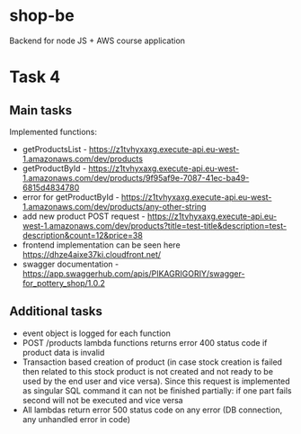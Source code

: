 # shop-be
 Backend for node JS + AWS course application

# Task 4
## Main tasks
Implemented functions:
- getProductsList - https://z1tvhyxaxg.execute-api.eu-west-1.amazonaws.com/dev/products
- getProductById - https://z1tvhyxaxg.execute-api.eu-west-1.amazonaws.com/dev/products/9f95af9e-7087-41ec-ba49-6815d4834780  
- error for getProductById - https://z1tvhyxaxg.execute-api.eu-west-1.amazonaws.com/dev/products/any-other-string 
- add new product POST request - https://z1tvhyxaxg.execute-api.eu-west-1.amazonaws.com/dev/products?title=test-title&description=test-description&count=12&price=38
- frontend implementation can be seen here https://dhze4aixe37ki.cloudfront.net/  
- swagger documentation - https://app.swaggerhub.com/apis/PIKAGRIGORIY/swagger-for_pottery_shop/1.0.2

## Additional tasks
- event object is logged for each function
- POST /products lambda functions returns error 400 status code if product data is invalid
- Transaction based creation of product (in case stock creation is failed then related to this stock product is not created and not ready to be used by the end user and vice versa). Since this request is implemented as singular SQL command it can not be finished partially: if one part fails second will not be executed and vice versa
- All lambdas return error 500 status code on any error (DB connection, any unhandled error in code)